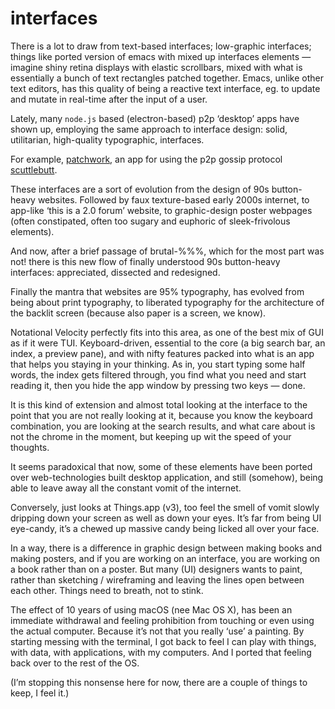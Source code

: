 # interfaces

There is a lot to draw from text-based interfaces; low-graphic interfaces; things like ported version of emacs with mixed up interfaces elements — imagine shiny retina displays with elastic scrollbars, mixed with what is essentially a bunch of text rectangles patched together. Emacs, unlike other text editors, has this quality of being a reactive text interface, eg. to update and mutate in real-time after the input of a user.

Lately, many `node.js` based (electron-based) p2p ‘desktop’ apps have shown up, employing the same approach to interface design: solid, utilitarian, high-quality typographic, interfaces.

For example, [patchwork](https://github.com/ssbc/patchwork/blob/master/screenshot.jpg), an app for using the p2p gossip protocol [scuttlebutt](https://www.scuttlebutt.nz).

These interfaces are a sort of evolution from the design of 90s button-heavy websites. Followed by faux texture-based early 2000s internet, to app-like ‘this is a 2.0 forum’ website, to graphic-design poster webpages (often constipated, often too sugary and euphoric of sleek-frivolous elements). 

And now, after a brief passage of brutal-%%%, which for the most part was not! there is this new flow of finally understood 90s button-heavy interfaces: appreciated, dissected and redesigned.

Finally the mantra that websites are 95% typography, has evolved from being about print typography, to liberated typography for the architecture of the backlit screen (because also paper is a screen, we know).

Notational Velocity perfectly fits into this area, as one of the best mix of GUI as if it were TUI. Keyboard-driven, essential to the core (a big search bar, an index, a preview pane), and with nifty features packed into what is an app that helps you staying in your thinking. As in, you start typing some half words, the index gets filtered through, you find what you need and start reading it, then you hide the app window by pressing two keys — done.

It is this kind of extension and almost total looking at the interface to the point that you are not really looking at it, because you know the keyboard combination, you are looking at the search results, and what care about is not the chrome in the moment, but keeping up wit the speed of your thoughts.

It seems paradoxical that now, some of these elements have been ported over web-technologies built desktop application, and still (somehow), being able to leave away all the constant vomit of the internet.

Conversely, just looks at Things.app (v3), too feel the smell of vomit slowly dripping down your screen as well as down your eyes. It’s far from being UI eye-candy, it’s a chewed up massive candy being licked all over your face.

In a way, there is a difference in graphic design between making books and making posters, and if you are working on an interface, you are working on a book rather than on a poster. But many (UI) designers wants to paint, rather than sketching / wireframing and leaving the lines open between each other. Things need to breath, not to stink.

The effect of 10 years of using macOS (nee Mac OS X), has been an immediate withdrawal and feeling prohibition from touching or even using the actual computer. Because it’s not that you really ‘use’ a painting. By starting messing with the terminal, I got back to feel I can play with things, with data, with applications, with my computers. And I ported that feeling back over to the rest of the OS.

(I’m stopping this nonsense here for now, there are a couple of things to keep, I feel it.)